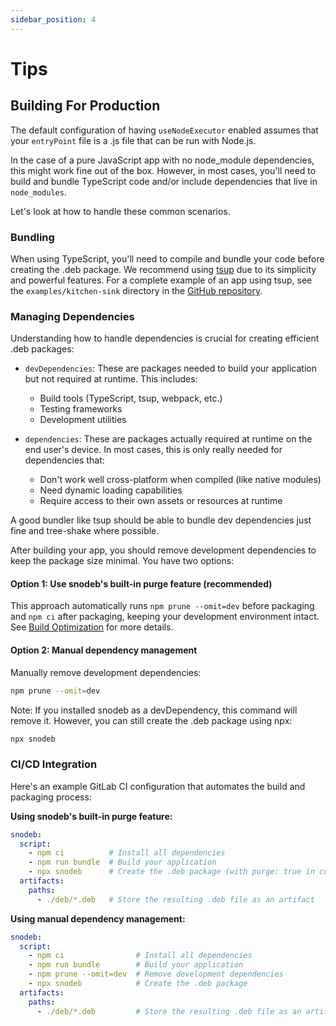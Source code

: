 ```yaml
---
sidebar_position: 4
---
```


# Tips

## Building For Production

The default configuration of having `useNodeExecutor` enabled assumes that your `entryPoint` file is a .js file that can be run with Node.js.

In the case of a pure JavaScript app with no node_module dependencies, this might work fine out of the box. However, in most cases, you'll need to build and bundle TypeScript code and/or include dependencies that live in `node_modules`.

Let's look at how to handle these common scenarios.

### Bundling

When using TypeScript, you'll need to compile and bundle your code before creating the .deb package. We recommend using [tsup](https://tsup.egoist.dev) due to its simplicity and powerful features. For a complete example of an app using tsup, see the `examples/kitchen-sink` directory in the [GitHub repository](https://github.com/Soneliem/snodeb/tree/main/examples/kitchen-sink).

### Managing Dependencies

Understanding how to handle dependencies is crucial for creating efficient .deb packages:

- `devDependencies`: These are packages needed to build your application but not required at runtime. This includes:
  - Build tools (TypeScript, tsup, webpack, etc.)
  - Testing frameworks
  - Development utilities

- `dependencies`: These are packages actually required at runtime on the end user's device. In most cases, this is only really needed for dependencies that:
  - Don't work well cross-platform when compiled (like native modules)
  - Need dynamic loading capabilities
  - Require access to their own assets or resources at runtime

A good bundler like tsup should be able to bundle dev dependencies just fine and tree-shake where possible.

After building your app, you should remove development dependencies to keep the package size minimal. You have two options:

#### Option 1: Use snodeb's built-in purge feature (recommended)

This approach automatically runs `npm prune --omit=dev` before packaging and `npm ci` after packaging, keeping your development environment intact. See [Build Optimization](/docs/configuration#build-optimization) for more details.

#### Option 2: Manual dependency management

Manually remove development dependencies:

```bash
npm prune --omit=dev
```

Note: If you installed snodeb as a devDependency, this command will remove it. However, you can still create the .deb package using npx:

```bash
npx snodeb
```

### CI/CD Integration

Here's an example GitLab CI configuration that automates the build and packaging process:

**Using snodeb's built-in purge feature:**

```yml
snodeb:
  script:
    - npm ci          # Install all dependencies
    - npm run bundle  # Build your application
    - npx snodeb      # Create the .deb package (with purge: true in config)
  artifacts:
    paths:
      - ./deb/*.deb   # Store the resulting .deb file as an artifact
```

**Using manual dependency management:**

```yml
snodeb:
  script:
    - npm ci                # Install all dependencies
    - npm run bundle        # Build your application
    - npm prune --omit=dev  # Remove development dependencies
    - npx snodeb            # Create the .deb package
  artifacts:
    paths:
      - ./deb/*.deb         # Store the resulting .deb file as an artifact
```
